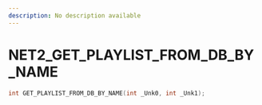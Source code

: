 ```yaml
---
description: No description available 
---
```


# NET2\_GET_PLAYLIST_FROM_DB_BY_NAME

```cpp
int GET_PLAYLIST_FROM_DB_BY_NAME(int _Unk0, int _Unk1);
```